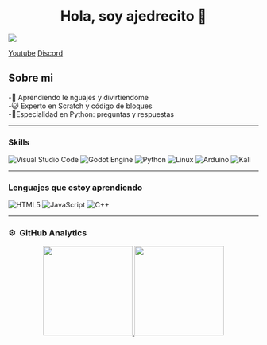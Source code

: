 <div align="center">
<h1 align="center">Hola, soy ajedrecito 👋</h1>
</div>
<img src="https://i.imgur.com/rnQ7Fa1.png">

[Youtube](https://www.youtube.com/@AstroTonto)        [Discord](https://discord.com/invite/juhCpJnZ)
## Sobre mi

-🐧​ Aprendiendo le nguajes y divirtiendome <br>-​😺​ Experto en Scratch y código de bloques <br>-​​🐍​Especialidad en Python: preguntas y respuestas
<hr>

### Skills
![Visual Studio Code](https://img.shields.io/badge/Visual%20Studio%20Code-0078d7.svg?style=for-the-badge&logo=visual-studio-code&logoColor=white)
 ![Godot Engine](https://img.shields.io/badge/GODOT-%23FFFFFF.svg?style=for-the-badge&logo=godot-engine)  ![Python](https://img.shields.io/badge/python-3670A0?style=for-the-badge&logo=python&logoColor=ffdd54) 	![Linux](https://img.shields.io/badge/Linux-FCC624?style=for-the-badge&logo=linux&logoColor=black) ![Arduino](https://img.shields.io/badge/-Arduino-00979D?style=for-the-badge&logo=Arduino&logoColor=white) 	![Kali](https://img.shields.io/badge/Kali-268BEE?style=for-the-badge&logo=kalilinux&logoColor=white)
 <hr>
 
### Lenguajes que estoy aprendiendo
![HTML5](https://img.shields.io/badge/html5-%23E34F26.svg?style=for-the-badge&logo=html5&logoColor=white) ![JavaScript](https://img.shields.io/badge/javascript-%23323330.svg?style=for-the-badge&logo=javascript&logoColor=%23F7DF1E)  ![C++](https://img.shields.io/badge/c++-%2300599C.svg?style=for-the-badge&logo=c%2B%2B&logoColor=white)
<hr>

### ⚙️ &nbsp;GitHub Analytics

<p align="center">
<a href="https://github.com/ajedrecito">
  <img height="180em" src="https://github-readme-stats-eight-theta.vercel.app/api?username=ajedrecito&show_icons=true&theme=algolia&include_all_commits=true&count_private=true"/>
  <img height="180em" src="https://github-readme-stats-eight-theta.vercel.app/api/top-langs/?username=ajedrecitot=compact&langs_count=8&theme=algolia"/>
</a>
</p>
